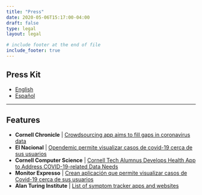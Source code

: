 ```yaml
---
title: "Press"
date: 2020-05-06T15:17:00-04:00
draft: false
type: legal
layout: legal

# include footer at the end of file
include_footer: true
---
```


## Press Kit

- [English](/docs/opendemic_press_release_2020_04_13.pdf)
- [Español](/docs/opendemic_nota_de_prensa_2020_04_13.pdf)

---

## Features

- **Cornell Chronicle** | [Crowdsourcing app aims to fill gaps in coronavirus data](https://news.cornell.edu/stories/2020/03/crowdsourcing-app-aims-fill-gaps-coronavirus-data)
- **El Nacional** | [Opendemic permite visualizar casos de covid-19 cerca de sus usuarios](https://www.elnacional.com/ciencia-tecnologia/opendemic-permite-visualizar-casos-de-covid-19-cerca-de-sus-usuarios/)
- **Cornell Computer Science** | [Cornell Tech Alumnus Develops Health App to Address COVID-19-related Data Needs](https://www.cs.cornell.edu/information/news/newsitem11131/cornell-tech-alumnus-develops-health-app-address-covid-19-related)
- **Monitor Expresso** | [Crean aplicación que permite visualizar casos de Covid-19 cerca de sus usuarios](https://www.monitorexpresso.com/crean-aplicacion-que-permite-visualizar-casos-de-covid-19-cerca-de-sus-usuarios/)
- **Alan Turing Institute** | [List of symptom tracker apps and websites](https://alan-turing-institute.github.io/COVID-19_PSTC/Symptom_tracker_apps_and_websites.html)

